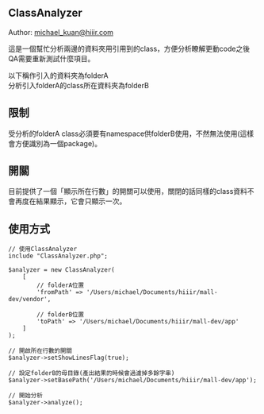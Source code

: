 ClassAnalyzer
--

Author: michael_kuan@hiiir.com

這是一個幫忙分析兩邊的資料夾用引用到的class，方便分析瞭解更動code之後QA需要重新測試什麼項目。


以下稱作引入的資料夾為folderA  
分析引入folderA的class所在資料夾為folderB


## 限制
受分析的folderA class必須要有namespace供folderB使用，不然無法使用(這樣會方便識別為一個package)。

## 開關
目前提供了一個「顯示所在行數」的開關可以使用，關閉的話同樣的class資料不會再度在結果顯示，它會只顯示一次。

## 使用方式
    // 使用ClassAnalyzer
    include "ClassAnalyzer.php";

    $analyzer = new ClassAnalyzer(
        [
            // folderA位置
            'fromPath' => '/Users/michael/Documents/hiiir/mall-dev/vendor',

            // folderB位置
            'toPath' => '/Users/michael/Documents/hiiir/mall-dev/app'
        ]
    );

    // 開啟所在行數的開關
    $analyzer->setShowLinesFlag(true);

    // 設定folderB的母目錄(產出結果的時候會過濾掉多餘字串)
    $analyzer->setBasePath('/Users/michael/Documents/hiiir/mall-dev/app');

    // 開始分析
    $analyzer->analyze();
